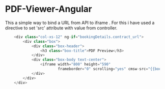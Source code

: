 # PDF-Viewer-Angular 
This a simple way to bind a URL from API to iframe .
For this i have used a directive to set 'src' attribute with value from controller.

``` javascript
    <div class="col-xs-12" ng-if="bookingDetails.contract_url">
        <div class="box">
            <div class="box-header">
                <h3 class="box-title">PDF Preview</h3>
            </div>
            <div class="box-body text-center">
                <iframe width="800" height="590"
                        frameborder="0" scrolling="yes" cmsw-src="{{bookingDetails.contract_url}}"></iframe>
            </div>
        </div>
    </div>

